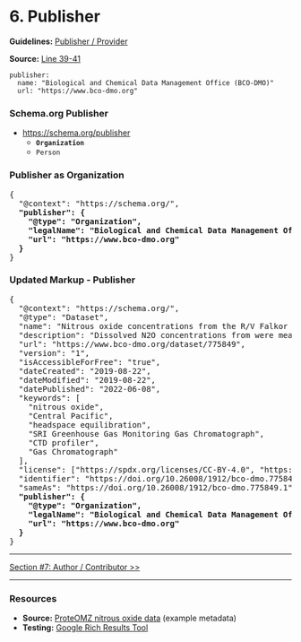 # 6. Publisher

**Guidelines:** 
[Publisher / Provider](/guides/Dataset.md#publisher--provider)

**Source:**
[Line 39-41](/tutorials/esip-summer-mtg-2022/examples/dataset-01.txt#L39-L41)

```
publisher:
  name: "Biological and Chemical Data Management Office (BCO-DMO)"
  url: "https://www.bco-dmo.org"
```

### Schema.org Publisher


- https://schema.org/publisher
    - <strong>`Organization`</strong>
    - `Person`

### Publisher as Organization

<pre>
{
  "@context": "https://schema.org/",
  <strong>"publisher": {
    "@type": "Organization",
    "legalName": "Biological and Chemical Data Management Office",
    "url": "https://www.bco-dmo.org"
  }</strong>
}
</pre>

### Updated Markup - Publisher

<pre>
{
  "@context": "https://schema.org/",
  "@type": "Dataset",
  "name": "Nitrous oxide concentrations from the R/V Falkor expedition FK160115 in the Central Pacific from January to February 2016",
  "description": "Dissolved N2O concentrations from were measured in discrete samples on a research expedition to the Equatorial Pacific. Water samples were collected using a 24 bottle Niskin rosette equipped with a CTD. N₂O concentrations were measured using a headspace equilibration method and analyzed on a SRI Greenhouse Gas Monitoring Gas Chromatograph.",
  "url": "https://www.bco-dmo.org/dataset/775849",
  "version": "1",
  "isAccessibleForFree": "true",
  "dateCreated": "2019-08-22",
  "dateModified": "2019-08-22",
  "datePublished": "2022-06-08",
  "keywords": [
    "nitrous oxide", 
    "Central Pacific", 
    "headspace equilibration", 
    "SRI Greenhouse Gas Monitoring Gas Chromatograph",
    "CTD profiler",
    "Gas Chromatograph"
  ],
  "license": ["https://spdx.org/licenses/CC-BY-4.0", "https://creativecommons.org/licenses/by/4.0/"],
  "identifier": "https://doi.org/10.26008/1912/bco-dmo.775849.1",
  "sameAs": "https://doi.org/10.26008/1912/bco-dmo.775849.1",
  <strong>"publisher": {
    "@type": "Organization",
    "legalName": "Biological and Chemical Data Management Office",
    "url": "https://www.bco-dmo.org"
  }</strong>
}
</pre>
<hr/>

[Section #7: Author / Contributor >>](07_author-contributor.md)

<hr/>

### Resources
- **Source:** [ProteOMZ nitrous oxide data](/tutorials/esip-summer-mtg-2022/examples/dataset-01.txt) (example metadata)
- **Testing:** [Google Rich Results Tool](https://search.google.com/test/rich-results)
